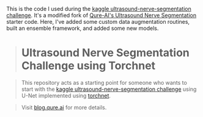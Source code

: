 This is the code I used during the [kaggle ultrasound-nerve-segmentation challenge](https://www.kaggle.com/c/ultrasound-nerve-segmentation). It's a modified fork of [Qure-AI's Ultrasound Nerve Segmentation](https://github.com/qureai/ultrasound-nerve-segmentation-using-torchnet) starter code. Here, I've added some custom data augmentation routines, built an ensemble framework, and added some new models.

># Ultrasound Nerve Segmentation Challenge using Torchnet

>This repository acts as a starting point for someone who wants to start with the [kaggle ultrasound-nerve-segmentation challenge](https://www.kaggle.com/c/ultrasound-nerve-segmentation) using U-Net implemented using [torchnet](https://github.com/torchnet/torchnet).

>Visit [blog.qure.ai](http://blog.qure.ai/notes/ultrasound-nerve-segmentation-using-torchnet) for more details.

